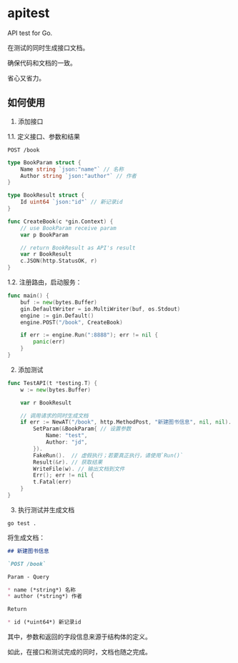 # apitest

API test for Go.

在测试的同时生成接口文档。

确保代码和文档的一致。

省心又省力。

## 如何使用

1. 添加接口

1.1. 定义接口、参数和结果

`POST /book`

```go
type BookParam struct {
    Name string `json:"name"` // 名称
    Author string `json:"author"` // 作者
}

type BookResult struct {
    Id uint64 `json:"id"` // 新记录id
}

func CreateBook(c *gin.Context) {
    // use BookParam receive param
    var p BookParam

    // return BookResult as API's result
    var r BookResult
    c.JSON(http.StatusOK, r)
}
```

1.2. 注册路由，启动服务：

```go
func main() {
	buf := new(bytes.Buffer)
	gin.DefaultWriter = io.MultiWriter(buf, os.Stdout)
	engine := gin.Default()
    engine.POST("/book", CreateBook)

	if err := engine.Run(":8888"); err != nil {
        panic(err)
    }
}
```

2. 添加测试

```go
func TestAPI(t *testing.T) {
    w := new(bytes.Buffer)

    var r BookResult

    // 调用请求的同时生成文档
    if err := NewAT("/book", http.MethodPost, "新建图书信息", nil, nil). // 新建测试，指定接口路径和方法
        SetParam(&BookParam{ // 设置参数
            Name: "test",
            Author: "jd",
        }).
        FakeRun().  // 虚假执行；若要真正执行，请使用`Run()`
        Result(&r). // 获取结果
        WriteFile(w). // 输出文档到文件
        Err(); err != nil {
        t.Fatal(err)
    }
}
```

3. 执行测试并生成文档

`go test .`

将生成文档：

```md
## 新建图书信息

`POST /book`

Param - Query

* name (*string*) 名称
* author (*string*) 作者

Return

* id (*uint64*) 新记录id
```

其中，参数和返回的字段信息来源于结构体的定义。

如此，在接口和测试完成的同时，文档也随之完成。
